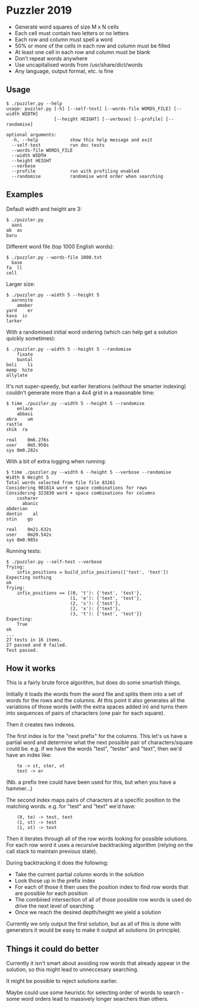 # Puzzler 2019

* Generate word squares of size M x N cells
* Each cell must contain two letters or no letters
* Each row and column must spell a word
* 50% or more of the cells in each row and column must be filled
* At least one cell in each row and column must be blank
* Don’t repeat words anywhere
* Use uncapitalised words from /usr/share/dict/words
* Any language, output format, etc. is fine

## Usage

```
$ ./puzzler.py --help
usage: puzzler.py [-h] [--self-test] [--words-file WORDS_FILE] [--width WIDTH]
                  [--height HEIGHT] [--verbose] [--profile] [--randomise]

optional arguments:
  -h, --help            show this help message and exit
  --self-test           run doc tests
  --words-file WORDS_FILE
  --width WIDTH
  --height HEIGHT
  --verbose
  --profile             run with profiling enabled
  --randomise           randomise word order when searching
```

## Examples

Default width and height are 3:
```
$ ./puzzler.py 
  aani
ab  as
baru  
```

Different word file (top 1000 English words):

```
$ ./puzzler.py --words-file 1000.txt 
  base
fa  ll
cell  
```

Larger size:
```
$ ./puzzler.py --width 5 --height 5
  aaronite
    amober
yard    er
kava  ic  
larker    
```

With a randomised initial word ordering (which can help get a solution quickly
sometimes):
```
$ ./puzzler.py --width 5 --height 5 --randomise
    fixate
    buntal
beli    li
memp  hite
allylate  
```

It's not super-speedy, but earlier iterations (without the smarter indexing)
couldn't generate more than a 4x4 grid in a reasonable time:
```
$ time ./puzzler.py --width 5 --height 5 --randomise
    enlace
    abbasi
abra    um
rastle    
shik  ra  

real	0m6.276s
user	0m5.950s
sys	0m0.282s
```

With a bit of extra logging when running:
```
$ time ./puzzler.py --width 6 --height 5 --verbose --randomise
Width 6 Height 5
Total words selected from file file 83261
Considering 981814 word + space combinations for rows
Considering 323830 word + space combinations for columns
    cosharer
      abanic
abderian    
dentin    al
stin    go  

real	0m21.632s
user	0m20.542s
sys	0m0.985s
```

Running tests:
```
$ ./puzzler.py --self-test --verbose
Trying:
    infix_positions = build_infix_positions(['test', 'text'])
Expecting nothing
ok
Trying:
    infix_positions == {(0, 't'): {'text', 'test'},
                        (1, 'e'): {'text', 'test'},
                        (2, 's'): {'test'},
                        (2, 'x'): {'text'},
                        (3, 't'): {'text', 'test'}}
Expecting:
    True
ok
...
27 tests in 16 items.
27 passed and 0 failed.
Test passed.
```

## How it works

This is a fairly brute force algorithm, but does do some smartish things.

Initially it loads the words from the word file and splits them into a set of
words for the rows and the columns.  At this point it also generates all the
variations of those words (with the extra spaces added in) and turns them into
sequences of pairs of characters (one pair for each square).

Then it creates two indexes.

The first index is for the "next prefix" for the columns.  This let's us have a
partial word and determine what the next possible pair of characters/square
could be.  e.g. if we have the words "test", "tester" and "text", then we'd have
an index like:
```
    te -> st, ster, xt
    test -> er
```

(Nb. a prefix tree could have been used for this, but when you have a hammer...)

The second index maps pairs of characters at a specific position to the matching
words. e.g. for "test" and "text" we'd have:
```
    (0, te) -> test, text
    (1, st) -> test
    (1, xt) -> text
```

Then it iterates through all of the row words looking for possible solutions.
For each row word it uses a recursive backtracking algorithm (relying on the
call stack to maintain previous state).

During backtracking it does the following:
* Take the current partial column words in the solution
* Look those up in the prefix index
* For each of those it then uses the position index to find row words that are possible for each position
* The combined intersection of all of those possible row words is used do drive the next level of searching
* Once we reach the desired depth/height we yield a solution

Currently we only output the first solution, but as all of this is done with
generators it would be easy to make it output all solutions (in principle).

## Things it could do better

Currently it isn't smart about avoiding row words that already appear in the
solution, so this might lead to unneccesary searching.

It might be possible to reject solutions earlier.

Maybe could use some heuristic for selecting order of words to search - some
word orders lead to massively longer searchers than others.

